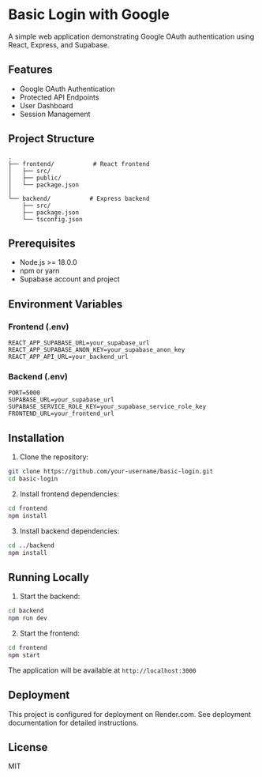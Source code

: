 # Basic Login with Google

A simple web application demonstrating Google OAuth authentication using React, Express, and Supabase.

## Features

- Google OAuth Authentication
- Protected API Endpoints
- User Dashboard
- Session Management

## Project Structure

```
.
├── frontend/           # React frontend
│   ├── src/
│   ├── public/
│   └── package.json
│
└── backend/           # Express backend
    ├── src/
    ├── package.json
    └── tsconfig.json
```

## Prerequisites

- Node.js >= 18.0.0
- npm or yarn
- Supabase account and project

## Environment Variables

### Frontend (.env)
```
REACT_APP_SUPABASE_URL=your_supabase_url
REACT_APP_SUPABASE_ANON_KEY=your_supabase_anon_key
REACT_APP_API_URL=your_backend_url
```

### Backend (.env)
```
PORT=5000
SUPABASE_URL=your_supabase_url
SUPABASE_SERVICE_ROLE_KEY=your_supabase_service_role_key
FRONTEND_URL=your_frontend_url
```

## Installation

1. Clone the repository:
```bash
git clone https://github.com/your-username/basic-login.git
cd basic-login
```

2. Install frontend dependencies:
```bash
cd frontend
npm install
```

3. Install backend dependencies:
```bash
cd ../backend
npm install
```

## Running Locally

1. Start the backend:
```bash
cd backend
npm run dev
```

2. Start the frontend:
```bash
cd frontend
npm start
```

The application will be available at `http://localhost:3000`

## Deployment

This project is configured for deployment on Render.com. See deployment documentation for detailed instructions.

## License

MIT 